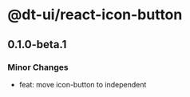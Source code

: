 # @dt-ui/react-icon-button

## 0.1.0-beta.1

### Minor Changes

- feat: move icon-button to independent
